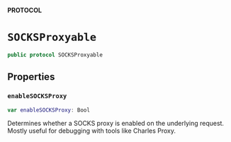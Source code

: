 **PROTOCOL**

# `SOCKSProxyable`

```swift
public protocol SOCKSProxyable
```

## Properties
### `enableSOCKSProxy`

```swift
var enableSOCKSProxy: Bool
```

Determines whether a SOCKS proxy is enabled on the underlying request.
Mostly useful for debugging with tools like Charles Proxy.
